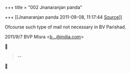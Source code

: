 +++
title = "002 Jnanaranjan panda"

+++
[[Jnanaranjan panda	2011-09-08, 11:17:44 [Source](https://groups.google.com/g/bvparishat/c/JxxOZ9PQw54)]]



Ofcourse such type of mail not necessary in BV Parishad.  
  

2011/9/7 BVP Misra \<[b...@india.com]()\>  



> --  



